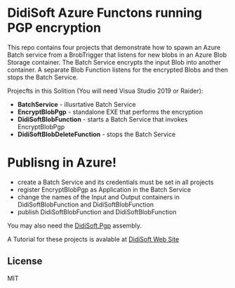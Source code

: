 # DidiSoft Azure Functons running PGP encryption

This repo contains four projects that demonstrate how to spawn an Azure Batch service from a BrobTrigger that listens for new blobs in an Azure Blob Storage container. The Batch Service encrypts the input Blob into another container. A separate Blob Function listens for the encrypted Blobs and then stops the Batch Service.

Projecfts in this Solition (You will need Visua Studio 2019 or Raider):

  - **BatchService** - illusrtative Batch Service 
  - **EncryptBlobPgp** - standalone EXE that performs the encryption
  - **DidiSoftBlobFunction** - starts a Batch Service that invokes EncryptBlobPgp
  - **DidiSoftBlobDeleteFunction** - stops the Batch Service

# Publisng in Azure!

  - create a Batch Service and its credentials must be set in all projects
  - register EncryptBlobPgp as Application in the Batch Service
  - change the names of the Input and Output containers in DidiSoftBlobFunction and DidiSoftBlobFunction
  - publish DidiSoftBlobFunction and DidiSoftBlobFunction
  
You may also need the [DidiSoft.Pgp] assembly.

A Tutorial for these projects is avalable at [DidiSoft Web Site](https://didisoft.com/net-openpgp/examples/pgp-in-azure-batch-service/)

License
----
MIT

   [DidiSoft.Pgp]: <https://www.nuget.org/packages/DidiSoft.Pgp.Trial/>
   [df1]: <https://didisoft.com/>
   [AngularJS]: <http://angularjs.org>
   [Gulp]: <>

